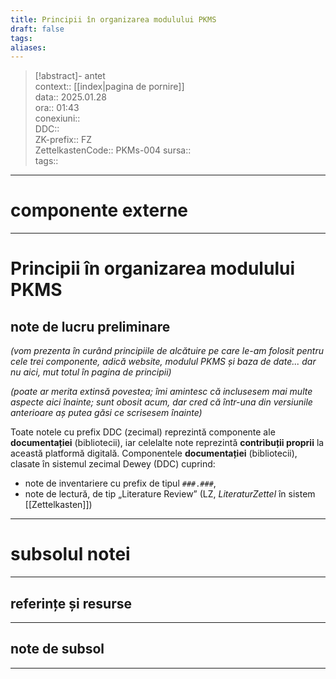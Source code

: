 ```yaml
---
title: Principii în organizarea modulului PKMS
draft: false
tags: 
aliases: 
---
```

> [!abstract]- antet  
> context::  [[index|pagina de pornire]]  
> data:: 2025.01.28  
> ora:: 01:43  
> conexiuni::  
> DDC::  
> ZK-prefix::  FZ  
> ZettelkastenCode::  PKMs-004
> sursa::  
> tags::  


---
# componente externe


---

# Principii în organizarea modulului PKMS  
## note de lucru preliminare
*(vom prezenta în curând principiile de alcătuire pe care le-am folosit pentru cele trei componente, adică website, modulul PKMS și baza de date...
dar nu aici, mut totul în pagina de principii)*

*(poate ar merita extinsă povestea; îmi amintesc că inclusesem mai multe aspecte aici înainte; sunt obosit acum, dar cred că într-una din versiunile anterioare aș putea găsi ce scrisesem înainte)*

Toate notele cu prefix DDC (zecimal) reprezintă componente ale **documentației** (bibliotecii), iar celelalte note reprezintă **contribuții proprii** la această platformă digitală. Componentele **documentației** (bibliotecii), clasate în sistemul zecimal Dewey (DDC) cuprind:
- note de inventariere cu prefix de tipul `###.###`,
- note de lectură, de tip „Literature Review” (LZ, *LiteraturZettel* în sistem [[Zettelkasten]])

  

---
# subsolul notei
---
## referințe și resurse


---
## note de subsol
---


